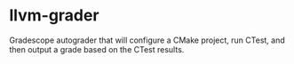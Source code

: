 # llvm-grader

Gradescope autograder that will configure a CMake project, run CTest, and then output a grade based on the CTest results.
